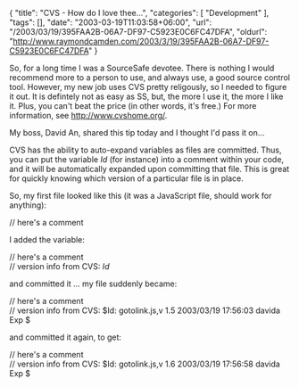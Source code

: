 {
	"title": "CVS - How do I love thee...",
	"categories": [
		"Development"
	],
	"tags": [],
	"date": "2003-03-19T11:03:58+06:00",
	"url": "/2003/03/19/395FAA2B-06A7-DF97-C5923E0C6FC47DFA",
	"oldurl": "http://www.raymondcamden.com/2003/3/19/395FAA2B-06A7-DF97-C5923E0C6FC47DFA"
}

So, for a long time I was a SourceSafe devotee. There is nothing I would recommend more to a person to use, and always use, a good source control tool. However, my new job uses CVS pretty religously, so I needed to figure it out. It is defintely not as easy as SS, but, the more I use it, the more I like it. Plus, you can't beat the price (in other words, it's free.) For more information, see <a href="http://www.cvshome.org/">http://www.cvshome.org/</a>.

My boss, David An, shared this tip today and I thought I'd pass it on...

CVS has the ability to auto-expand variables as files are committed.  Thus, you can put the variable $Id$ (for instance) into a comment within your code, and it will be automatically expanded upon committing that file.  This is great for quickly knowing which version of a particular file is in place.

So, my first file looked like this (it was a JavaScript file, should work for anything):

// here's a comment

I added the variable:

// here's a comment<br>
// version info from CVS: $Id$

and committed it ... my file suddenly became:

// here's a comment<br>
// version info from CVS: $Id: gotolink.js,v 1.5 2003/03/19 17:56:03 davida Exp $

and committed it again, to get: 

// here's a comment<br>
// version info from CVS: $Id: gotolink.js,v 1.6 2003/03/19 17:56:58 davida Exp $